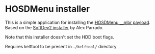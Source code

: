 # HOSDMenu installer

This is a simple application for installing the [HOSDMenu __mbr payload](../mbr/).  
Based on the [SoftDev2 installer](https://github.com/parrado/SoftDev2) by Alex Parrado.

Note that this installer doesn't set the HDD boot flags.

Requires kelftool to be present in `./kelftool/` directory